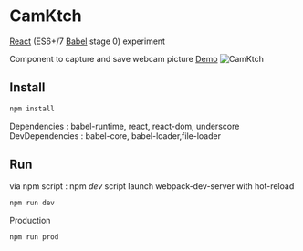 # CamKtch

[React](https://facebook.github.io/react/) (ES6+/7 [Babel](https://babeljs.io/) stage 0) experiment

Component to capture and save webcam picture [Demo](http://www.rxlabz.com/labz/camktch)
![CamKtch](https://www.evernote.com/l/AAHAh5qla-RLB6g-brj9ADA-7Xb98PoWjxgB/image.png)

## Install

```bash
npm install
```

Dependencies : babel-runtime, react, react-dom, underscore
DevDependencies : babel-core, babel-loader,file-loader

## Run

via npm script : npm *dev* script launch webpack-dev-server with hot-reload 

```bash
npm run dev
```

Production
```bash
npm run prod
```

